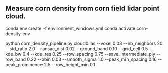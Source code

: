 ## Measure corn density from corn field lidar point cloud.

conda env create -f environment_windows.yml
conda activate corn-density-env

python corn_density_pipeline.py cloud0.las --voxel 0.03 --nb_neighbors 20 --std_ratio 2.0 --ransac_dist 0.02 --ground_band 0.10 --grid_cell 0.5 --kde_bw 0.4 --kde_res 0.25 --row_spacing 0.75 --save_intermediate_ply --row_band 0.22 --xbin 0.03 --smooth_sigma 1.0 --peak_min_spacing 0.16 --peak_prominence 2.5 --row_height_min 0.1

